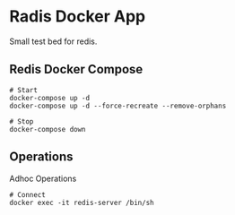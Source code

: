 # Radis Docker App
Small test bed for redis.

## Redis Docker Compose 
```
# Start
docker-compose up -d
docker-compose up -d --force-recreate --remove-orphans

# Stop
docker-compose down
```

## Operations
Adhoc Operations
```
# Connect
docker exec -it redis-server /bin/sh
```
